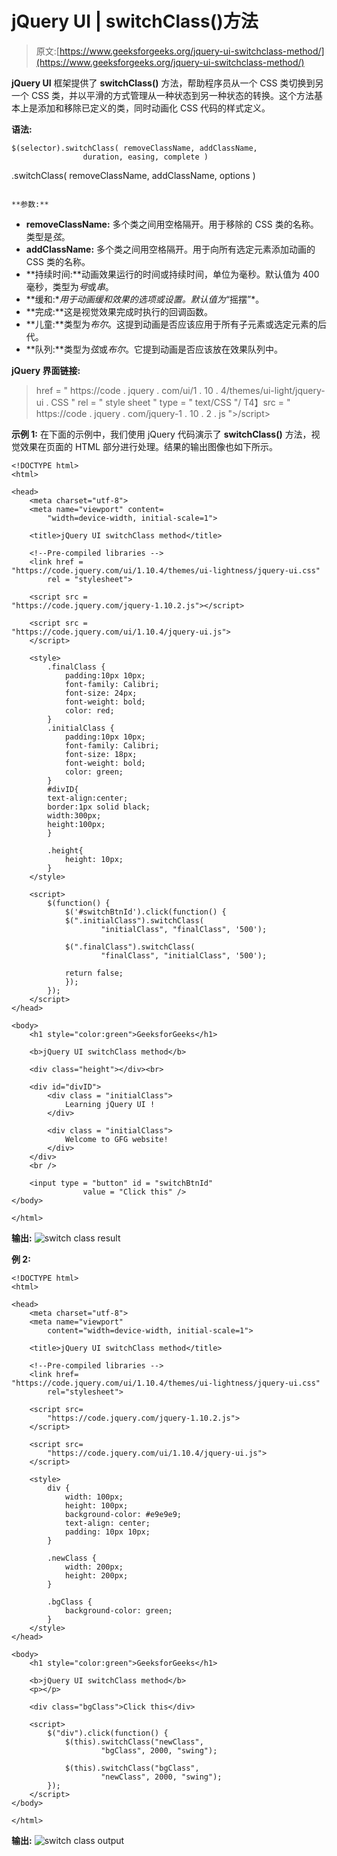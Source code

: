 # jQuery UI | switchClass()方法

> 原文:[https://www.geeksforgeeks.org/jquery-ui-switchclass-method/](https://www.geeksforgeeks.org/jquery-ui-switchclass-method/)

**jQuery UI** 框架提供了 **switchClass()** 方法，帮助程序员从一个 CSS 类切换到另一个 CSS 类，并以平滑的方式管理从一种状态到另一种状态的转换。这个方法基本上是添加和移除已定义的类，同时动画化 CSS 代码的样式定义。

**语法:**

```
$(selector).switchClass( removeClassName, addClassName, 
                duration, easing, complete )

```
.switchClass( removeClassName, addClassName, options )
```

**参数:**
```

*   **removeClassName:** 多个类之间用空格隔开。用于移除的 CSS 类的名称。类型是*弦*。
*   **addClassName:** 多个类之间用空格隔开。用于向所有选定元素添加动画的 CSS 类的名称。
*   **持续时间:**动画效果运行的时间或持续时间，单位为毫秒。默认值为 400 毫秒，类型为*号*或*串*。
*   **缓和:**用于动画缓和效果的选项或设置。默认值为*“摇摆”*。
*   **完成:**这是视觉效果完成时执行的回调函数。
*   **儿童:**类型为*布尔*。这提到动画是否应该应用于所有子元素或选定元素的后代。
*   **队列:**类型为*弦*或*布尔*。它提到动画是否应该放在效果队列中。

**jQuery 界面链接:**

> <link>href = " https://code . jquery . com/ui/1 . 10 . 4/themes/ui-light/jquery-ui . CSS " rel = " style sheet " type = " text/CSS "/
> T4】src = " https://code . jquery . com/jquery-1 . 10 . 2 . js ">/script>

**示例 1:** 在下面的示例中，我们使用 jQuery 代码演示了 **switchClass()** 方法，视觉效果在页面的 HTML 部分进行处理。结果的输出图像也如下所示。

```
<!DOCTYPE html>
<html>

<head>
    <meta charset="utf-8">
    <meta name="viewport" content=
        "width=device-width, initial-scale=1"> 

    <title>jQuery UI switchClass method</title>

    <!--Pre-compiled libraries -->
    <link href = 
"https://code.jquery.com/ui/1.10.4/themes/ui-lightness/jquery-ui.css"
        rel = "stylesheet">

    <script src =
"https://code.jquery.com/jquery-1.10.2.js"></script>

    <script src = 
"https://code.jquery.com/ui/1.10.4/jquery-ui.js">
    </script>

    <style>
        .finalClass {
            padding:10px 10px;
            font-family: Calibri;
            font-size: 24px;             
            font-weight: bold;
            color: red;
        }
        .initialClass {
            padding:10px 10px;
            font-family: Calibri;
            font-size: 18px;         
            font-weight: bold;
            color: green;
        }
        #divID{
        text-align:center;
        border:1px solid black;
        width:300px;
        height:100px;
        }

        .height{ 
            height: 10px;
        }
    </style>

    <script>
        $(function() {
            $('#switchBtnId').click(function() {
            $(".initialClass").switchClass(
                    "initialClass", "finalClass", '500');

            $(".finalClass").switchClass(
                    "finalClass", "initialClass", '500');

            return false;
            });
        });
    </script>
</head>

<body>
    <h1 style="color:green">GeeksforGeeks</h1>

    <b>jQuery UI switchClass method</b>

    <div class="height"></div><br>

    <div id="divID">
        <div class = "initialClass">
            Learning jQuery UI !
        </div>

        <div class = "initialClass">
            Welcome to GFG website!
        </div>
    </div>
    <br />

    <input type = "button" id = "switchBtnId"
                value = "Click this" />
</body>

</html>
```

**输出:**
![](img/4cfd5acfe14c786d1ebd5243cbc84f6f.png "switch class result")

**例 2:**

```
<!DOCTYPE html>
<html>

<head>
    <meta charset="utf-8">
    <meta name="viewport"
        content="width=device-width, initial-scale=1">

    <title>jQuery UI switchClass method</title>

    <!--Pre-compiled libraries -->
    <link href=
"https://code.jquery.com/ui/1.10.4/themes/ui-lightness/jquery-ui.css"
        rel="stylesheet">

    <script src=
        "https://code.jquery.com/jquery-1.10.2.js">
    </script>

    <script src=
        "https://code.jquery.com/ui/1.10.4/jquery-ui.js">
    </script>

    <style>
        div {
            width: 100px;
            height: 100px;
            background-color: #e9e9e9;
            text-align: center;
            padding: 10px 10px;
        }

        .newClass {
            width: 200px;
            height: 200px;
        }

        .bgClass {
            background-color: green;
        }
    </style>
</head>

<body>
    <h1 style="color:green">GeeksforGeeks</h1>

    <b>jQuery UI switchClass method</b>
    <p></p>

    <div class="bgClass">Click this</div>

    <script>
        $("div").click(function() {
            $(this).switchClass("newClass",
                    "bgClass", 2000, "swing");

            $(this).switchClass("bgClass",
                    "newClass", 2000, "swing");
        });
    </script>
</body>

</html>
```

**输出:**
![](img/9b16349efdcca9431ac2b7a127ca78fb.png "switch class output")
